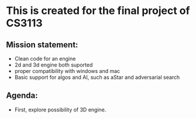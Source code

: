 # This is created for the final project of CS3113

##  Mission statement:

-   Clean code for an engine
  - 2d and 3d engine both suported
  - proper compatibility with windows and mac
  - Basic support for algos and AI, such as aStar and adversarial search

##  Agenda:
-   First, explore possibility of 3D engine.
